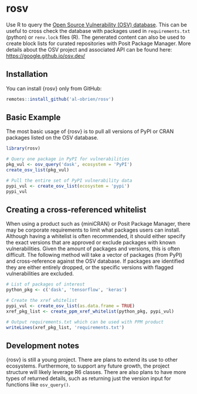
<!-- README.md is generated from README.Rmd. Please edit that file -->

# rosv

Use R to query the [Open Source Vulnerability (OSV)
database](https://osv.dev/). This can be useful to cross check the
database with packages used in `requirements.txt` (python) or
`renv.lock` files (R). The generated content can also be used to create
block lists for curated repositories with Posit Package Manager. More
details about the OSV project and associated API can be found here:
<https://google.github.io/osv.dev/>

## Installation

You can install {rosv} only from GitHub:

``` r
remotes::install_github('al-obrien/rosv')
```

## Basic Example

The most basic usage of {rosv} is to pull all versions of PyPI or CRAN
packages listed on the OSV database.

``` r
library(rosv)

# Query one package in PyPI for vulnerabilities
pkg_vul <- osv_query('dask', ecosystem = 'PyPI')
create_osv_list(pkg_vul)
```

``` r
# Pull the entire set of PyPI vulnerability data
pypi_vul <- create_osv_list(ecosystem = 'pypi')
pypi_vul
```

## Creating a cross-referenced whitelist

When using a product such as {miniCRAN} or Posit Package Manager, there
may be corporate requirements to limit what packages users can install.
Although having a whitelist is often recommended, it should either
specify the exact versions that are approved or exclude packages with
known vulnerabilities. Given the amount of packages and versions, this
is often difficult. The following method will take a vector of packages
(from PyPI) and cross-reference against the OSV database. If packages
are identified they are either entirely dropped, or the specific
versions with flagged vulnerabilities are excluded.

``` r
# List of packages of interest
python_pkg <- c('dask', 'tensorflow', 'keras')

# Create the xref whitelist
pypi_vul <- create_osv_list(as.data.frame = TRUE)
xref_pkg_list <- create_ppm_xref_whitelist(python_pkg, pypi_vul)

# Output requirements.txt which can be used with PPM product
writeLines(xref_pkg_list, 'requirements.txt')
```

## Development notes

{rosv} is still a young project. There are plans to extend its use to
other ecosystems. Furthermore, to support any future growth, the project
structure will likely leverage R6 classes. There are also plans to have
more types of returned details, such as returning just the version input
for functions like `osv_query()`.
